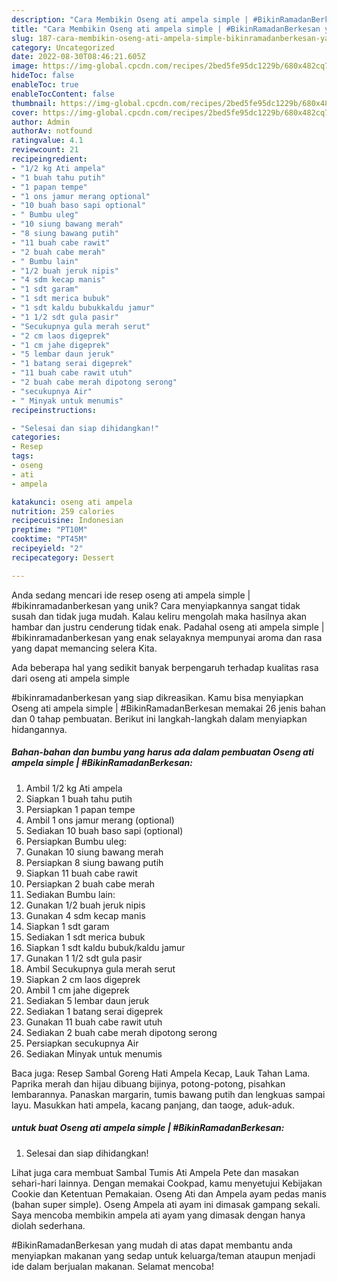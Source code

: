 ```yaml
---
description: "Cara Membikin Oseng ati ampela simple | #BikinRamadanBerkesan yang Bisa Manjain Lidah"
title: "Cara Membikin Oseng ati ampela simple | #BikinRamadanBerkesan yang Bisa Manjain Lidah"
slug: 187-cara-membikin-oseng-ati-ampela-simple-bikinramadanberkesan-yang-bisa-manjain-lidah
category: Uncategorized
date: 2022-08-30T08:46:21.605Z
image: https://img-global.cpcdn.com/recipes/2bed5fe95dc1229b/680x482cq70/oseng-ati-ampela-simple-bikinramadanberkesan-foto-resep-utama.jpg
hideToc: false
enableToc: true
enableTocContent: false
thumbnail: https://img-global.cpcdn.com/recipes/2bed5fe95dc1229b/680x482cq70/oseng-ati-ampela-simple-bikinramadanberkesan-foto-resep-utama.jpg
cover: https://img-global.cpcdn.com/recipes/2bed5fe95dc1229b/680x482cq70/oseng-ati-ampela-simple-bikinramadanberkesan-foto-resep-utama.jpg
author: Admin
authorAv: notfound
ratingvalue: 4.1
reviewcount: 21
recipeingredient:
- "1/2 kg Ati ampela"
- "1 buah tahu putih"
- "1 papan tempe"
- "1 ons jamur merang optional"
- "10 buah baso sapi optional"
- " Bumbu uleg"
- "10 siung bawang merah"
- "8 siung bawang putih"
- "11 buah cabe rawit"
- "2 buah cabe merah"
- " Bumbu lain"
- "1/2 buah jeruk nipis"
- "4 sdm kecap manis"
- "1 sdt garam"
- "1 sdt merica bubuk"
- "1 sdt kaldu bubukkaldu jamur"
- "1 1/2 sdt gula pasir"
- "Secukupnya gula merah serut"
- "2 cm laos digeprek"
- "1 cm jahe digeprek"
- "5 lembar daun jeruk"
- "1 batang serai digeprek"
- "11 buah cabe rawit utuh"
- "2 buah cabe merah dipotong serong"
- "secukupnya Air"
- " Minyak untuk menumis"
recipeinstructions:

- "Selesai dan siap dihidangkan!"
categories:
- Resep
tags:
- oseng
- ati
- ampela

katakunci: oseng ati ampela 
nutrition: 259 calories
recipecuisine: Indonesian
preptime: "PT10M"
cooktime: "PT45M"
recipeyield: "2"
recipecategory: Dessert

---
```





Anda sedang mencari ide resep oseng ati ampela simple | #bikinramadanberkesan yang unik? Cara menyiapkannya sangat tidak susah dan tidak juga mudah. Kalau keliru mengolah maka hasilnya akan hambar dan justru cenderung tidak enak. Padahal oseng ati ampela simple | #bikinramadanberkesan yang enak selayaknya mempunyai aroma dan rasa yang dapat memancing selera Kita.





Ada beberapa hal yang sedikit banyak berpengaruh terhadap kualitas rasa dari oseng ati ampela simple 





 #bikinramadanberkesan yang siap dikreasikan. Kamu bisa menyiapkan Oseng ati ampela simple | #BikinRamadanBerkesan memakai 26 jenis bahan dan 0 tahap pembuatan. Berikut ini langkah-langkah dalam menyiapkan hidangannya.

<!--inarticleads1-->

##### Bahan-bahan dan bumbu yang harus ada dalam pembuatan Oseng ati ampela simple | #BikinRamadanBerkesan:

1. Ambil 1/2 kg Ati ampela
1. Siapkan 1 buah tahu putih
1. Persiapkan 1 papan tempe
1. Ambil 1 ons jamur merang (optional)
1. Sediakan 10 buah baso sapi (optional)
1. Persiapkan  Bumbu uleg:
1. Gunakan 10 siung bawang merah
1. Persiapkan 8 siung bawang putih
1. Siapkan 11 buah cabe rawit
1. Persiapkan 2 buah cabe merah
1. Sediakan  Bumbu lain:
1. Gunakan 1/2 buah jeruk nipis
1. Gunakan 4 sdm kecap manis
1. Siapkan 1 sdt garam
1. Sediakan 1 sdt merica bubuk
1. Siapkan 1 sdt kaldu bubuk/kaldu jamur
1. Gunakan 1 1/2 sdt gula pasir
1. Ambil Secukupnya gula merah serut
1. Siapkan 2 cm laos digeprek
1. Ambil 1 cm jahe digeprek
1. Sediakan 5 lembar daun jeruk
1. Sediakan 1 batang serai digeprek
1. Gunakan 11 buah cabe rawit utuh
1. Sediakan 2 buah cabe merah dipotong serong
1. Persiapkan secukupnya Air
1. Sediakan  Minyak untuk menumis


Baca juga: Resep Sambal Goreng Hati Ampela Kecap, Lauk Tahan Lama. Paprika merah dan hijau dibuang bijinya, potong-potong, pisahkan lembarannya. Panaskan margarin, tumis bawang putih dan lengkuas sampai layu. Masukkan hati ampela, kacang panjang, dan taoge, aduk-aduk. 

<!--inarticleads2-->

#####  untuk buat Oseng ati ampela simple | #BikinRamadanBerkesan:


1. Selesai dan siap dihidangkan!

Lihat juga cara membuat Sambal Tumis Ati Ampela Pete dan masakan sehari-hari lainnya. Dengan memakai Cookpad, kamu menyetujui Kebijakan Cookie dan Ketentuan Pemakaian. Oseng Ati dan Ampela ayam pedas manis (bahan super simple). Oseng Ampela ati ayam ini dimasak gampang sekali. Saya mencoba membikin ampela ati ayam yang dimasak dengan hanya diolah sederhana. 

 #BikinRamadanBerkesan yang mudah di atas dapat membantu anda menyiapkan makanan yang sedap untuk keluarga/teman ataupun menjadi ide dalam berjualan makanan. Selamat mencoba!
